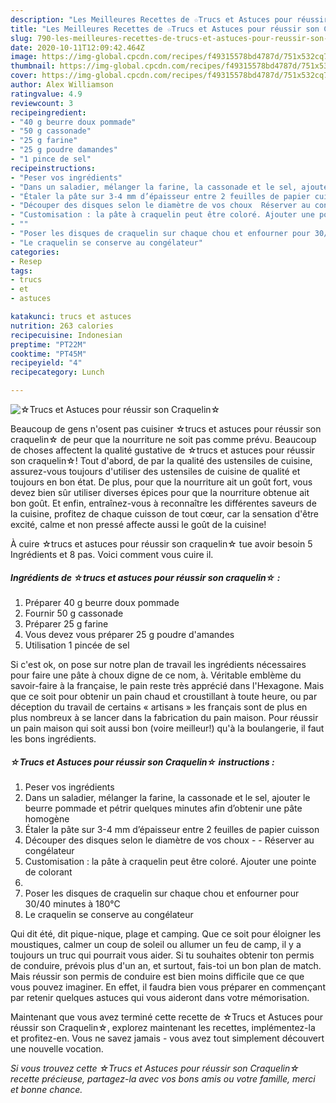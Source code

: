```yaml
---
description: "Les Meilleures Recettes de ☆Trucs et Astuces pour réussir son Craquelin☆"
title: "Les Meilleures Recettes de ☆Trucs et Astuces pour réussir son Craquelin☆"
slug: 790-les-meilleures-recettes-de-trucs-et-astuces-pour-reussir-son-craquelin
date: 2020-10-11T12:09:42.464Z
image: https://img-global.cpcdn.com/recipes/f49315578bd4787d/751x532cq70/☆trucs-et-astuces-pour-reussir-son-craquelin☆-photo-principale-de-la-recette.jpg
thumbnail: https://img-global.cpcdn.com/recipes/f49315578bd4787d/751x532cq70/☆trucs-et-astuces-pour-reussir-son-craquelin☆-photo-principale-de-la-recette.jpg
cover: https://img-global.cpcdn.com/recipes/f49315578bd4787d/751x532cq70/☆trucs-et-astuces-pour-reussir-son-craquelin☆-photo-principale-de-la-recette.jpg
author: Alex Williamson
ratingvalue: 4.9
reviewcount: 3
recipeingredient:
- "40 g beurre doux pommade"
- "50 g cassonade"
- "25 g farine"
- "25 g poudre damandes"
- "1 pince de sel"
recipeinstructions:
- "Peser vos ingrédients"
- "Dans un saladier, mélanger la farine, la cassonade et le sel, ajouter le beurre pommade et pétrir quelques minutes afin d’obtenir une pâte homogène"
- "Étaler la pâte sur 3-4 mm d’épaisseur entre 2 feuilles de papier cuisson"
- "Découper des disques selon le diamètre de vos choux  Réserver au congélateur"
- "Customisation : la pâte à craquelin peut être coloré. Ajouter une pointe de colorant"
- ""
- "Poser les disques de craquelin sur chaque chou et enfourner pour 30/40 minutes à 180°C"
- "Le craquelin se conserve au congélateur"
categories:
- Resep
tags:
- trucs
- et
- astuces

katakunci: trucs et astuces 
nutrition: 263 calories
recipecuisine: Indonesian
preptime: "PT22M"
cooktime: "PT45M"
recipeyield: "4"
recipecategory: Lunch

---
```



![☆Trucs et Astuces pour réussir son Craquelin☆](https://img-global.cpcdn.com/recipes/f49315578bd4787d/751x532cq70/☆trucs-et-astuces-pour-reussir-son-craquelin☆-photo-principale-de-la-recette.jpg)

Beaucoup de gens n'osent pas cuisiner ☆trucs et astuces pour réussir son craquelin☆ de peur que la nourriture ne soit pas comme prévu. Beaucoup de choses affectent la qualité gustative de ☆trucs et astuces pour réussir son craquelin☆! Tout d'abord, de par la qualité des ustensiles de cuisine, assurez-vous toujours d'utiliser des ustensiles de cuisine de qualité et toujours en bon état. De plus, pour que la nourriture ait un goût fort, vous devez bien sûr utiliser diverses épices pour que la nourriture obtenue ait bon goût. Et enfin, entraînez-vous à reconnaître les différentes saveurs de la cuisine, profitez de chaque cuisson de tout cœur, car la sensation d'être excité, calme et non pressé affecte aussi le goût de la cuisine!

<!--inarticleads1-->

À cuire ☆trucs et astuces pour réussir son craquelin☆ tue avoir besoin 5 Ingrédients et 8 pas. Voici comment vous cuire il.

##### Ingrédients de ☆trucs et astuces pour réussir son craquelin☆ :

1. Préparer 40 g beurre doux pommade
1. Fournir 50 g cassonade
1. Préparer 25 g farine
1. Vous devez vous préparer 25 g poudre d&#39;amandes
1. Utilisation 1 pincée de sel


Si c&#39;est ok, on pose sur notre plan de travail les ingrédients nécessaires pour faire une pâte à choux digne de ce nom, à. Véritable emblème du savoir-faire à la française, le pain reste très apprécié dans l&#39;Hexagone. Mais que ce soit pour obtenir un pain chaud et croustillant à toute heure, ou par déception du travail de certains « artisans » les français sont de plus en plus nombreux à se lancer dans la fabrication du pain maison. Pour réussir un pain maison qui soit aussi bon (voire meilleur!) qu&#39;à la boulangerie, il faut les bons ingrédients. 

<!--inarticleads2-->

##### ☆Trucs et Astuces pour réussir son Craquelin☆ instructions :

1. Peser vos ingrédients
1. Dans un saladier, mélanger la farine, la cassonade et le sel, ajouter le beurre pommade et pétrir quelques minutes afin d’obtenir une pâte homogène
1. Étaler la pâte sur 3-4 mm d’épaisseur entre 2 feuilles de papier cuisson
1. Découper des disques selon le diamètre de vos choux -  - Réserver au congélateur
1. Customisation : la pâte à craquelin peut être coloré. Ajouter une pointe de colorant
1. 
1. Poser les disques de craquelin sur chaque chou et enfourner pour 30/40 minutes à 180°C
1. Le craquelin se conserve au congélateur


Qui dit été, dit pique-nique, plage et camping. Que ce soit pour éloigner les moustiques, calmer un coup de soleil ou allumer un feu de camp, il y a toujours un truc qui pourrait vous aider. Si tu souhaites obtenir ton permis de conduire, prévois plus d&#39;un an, et surtout, fais-toi un bon plan de match. Mais réussir son permis de conduire est bien moins difficile que ce que vous pouvez imaginer. En effet, il faudra bien vous préparer en commençant par retenir quelques astuces qui vous aideront dans votre mémorisation. 

<!--inarticleads1-->

<p>
Maintenant que vous avez terminé cette recette de ☆Trucs et Astuces pour réussir son Craquelin☆, explorez maintenant les recettes, implémentez-la et profitez-en. Vous ne savez jamais - vous avez tout simplement découvert une nouvelle vocation.
</p>

<p>
<i>Si vous trouvez cette ☆Trucs et Astuces pour réussir son Craquelin☆ recette précieuse, partagez-la avec vos bons amis ou votre famille, merci et bonne chance.</i>
</p>
